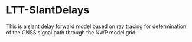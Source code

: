 # LTT-SlantDelays
This is a slant delay forward model based on ray tracing for determination of the GNSS signal path through the NWP model grid.
